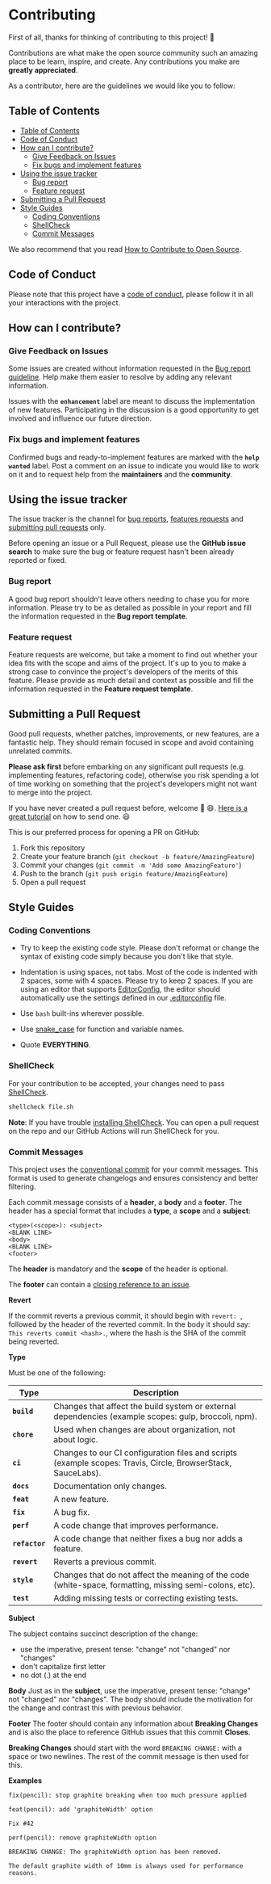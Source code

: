 # Contributing <!-- omit in toc -->

First of all, thanks for thinking of contributing to this project! 👏

Contributions are what make the open source community such an amazing place to be learn, inspire, and create. Any contributions you make are **greatly appreciated**.

As a contributor, here are the guidelines we would like you to follow:

## Table of Contents

- [Table of Contents](#table-of-contents)
- [Code of Conduct](#code-of-conduct)
- [How can I contribute?](#how-can-i-contribute)
  - [Give Feedback on Issues](#give-feedback-on-issues)
  - [Fix bugs and implement features](#fix-bugs-and-implement-features)
- [Using the issue tracker](#using-the-issue-tracker)
  - [Bug report](#bug-report)
  - [Feature request](#feature-request)
- [Submitting a Pull Request](#submitting-a-pull-request)
- [Style Guides](#style-guides)
  - [Coding Conventions](#coding-conventions)
  - [ShellCheck](#shellcheck)
  - [Commit Messages](#commit-messages)

We also recommend that you read [How to Contribute to Open Source](https://opensource.guide/how-to-contribute).

## Code of Conduct

Please note that this project have a [code of conduct](CODE_OF_CONDUCT.md), please follow it in all your interactions with the project.

## How can I contribute?

### Give Feedback on Issues

Some issues are created without information requested in the [Bug report guideline](#bug-report). Help make them easier to resolve by adding any relevant information.

Issues with the **`enhancement`** label are meant to discuss the implementation of new features. Participating in the discussion is a good opportunity to get involved and influence our future direction.

### Fix bugs and implement features

Confirmed bugs and ready-to-implement features are marked with the **`help wanted`** label. Post a comment on an issue to indicate you would like to work on it and to request help from the **maintainers** and the **community**.

## Using the issue tracker

The issue tracker is the channel for [bug reports](#bug-report), [features requests](#feature-request) and [submitting pull requests](#submitting-a-pull-request) only.

Before opening an issue or a Pull Request, please use the **GitHub issue search** to make sure the bug or feature request hasn't been already reported or fixed.

### Bug report

A good bug report shouldn't leave others needing to chase you for more information. Please try to be as detailed as possible in your report and fill the information requested in the **Bug report template**.

### Feature request

Feature requests are welcome, but take a moment to find out whether your idea fits with the scope and aims of the project. It's up to you to make a strong case to convince the project's developers of the merits of this feature. Please provide as much detail and context as possible and fill the information requested in the **Feature request template**.

## Submitting a Pull Request

Good pull requests, whether patches, improvements, or new features, are a fantastic help. They should remain focused in scope and avoid containing unrelated commits.

**Please ask first** before embarking on any significant pull requests (e.g. implementing features, refactoring code), otherwise you risk spending a lot of time working on something that the project's developers might not want to merge into the project.

If you have never created a pull request before, welcome 🎉 😄. [Here is a great tutorial](https://opensource.guide/how-to-contribute/#opening-a-pull-request) on how to send one. 😃

This is our preferred process for opening a PR on GitHub:

1. Fork this repository
2. Create your feature branch (`git checkout -b feature/AmazingFeature`)
3. Commit your changes (`git commit -m 'Add some AmazingFeature'`)
4. Push to the branch (`git push origin feature/AmazingFeature`)
5. Open a pull request

## Style Guides

### Coding Conventions

- Try to keep the existing code style. Please don't reformat or change the syntax of existing code simply because you don't like that style.
- Indentation is using spaces, not tabs. Most of the code is indented with 2 spaces, some with 4 spaces. Please try to keep 2 spaces. If you are using an editor that supports [EditorConfig](https://editorconfig.org), the editor should automatically use the settings defined in our [.editorconfig](.editorconfig) file.

- Use `bash` built-ins wherever possible.
- Use [snake_case](https://en.wikipedia.org/wiki/Snake_case) for function and variable names.
- Quote **EVERYTHING**.

### ShellCheck

For your contribution to be accepted, your changes need to pass [ShellCheck](https://github.com/koalaman/shellcheck).

```sh
shellcheck file.sh
```

**Note**: If you have trouble [installing ShellCheck](https://github.com/koalaman/shellcheck#installing). You can open a pull request on the repo and our GitHub Actions will run ShellCheck for you.

### Commit Messages

This project uses the [conventional commit](https://www.conventionalcommits.org) for your commit messages. This format is used to generate changelogs and ensures consistency and better filtering.

Each commit message consists of a **header**, a **body** and a **footer**. The header has a special format that includes a **type**, a **scope** and a **subject**:

```commit
<type>(<scope>): <subject>
<BLANK LINE>
<body>
<BLANK LINE>
<footer>
```

The **header** is mandatory and the **scope** of the header is optional.

The **footer** can contain a [closing reference to an issue](https://help.github.com/articles/closing-issues-via-commit-messages).

**Revert**

If the commit reverts a previous commit, it should begin with `revert: `, followed by the header of the reverted commit. In the body it should say: `This reverts commit <hash>.`, where the hash is the SHA of the commit being reverted.


**Type**

Must be one of the following:

| Type           | Description                                                                                                  |
| -------------- | ------------------------------------------------------------------------------------------------------------ |
| **`build`**    | Changes that affect the build system or external dependencies (example scopes: gulp, broccoli, npm).         |
| **`chore`**    | Used when changes are about organization, not about logic.                                                   |
| **`ci`**       | Changes to our CI configuration files and scripts (example scopes: Travis, Circle, BrowserStack, SauceLabs). |
| **`docs`**     | Documentation only changes.                                                                                  |
| **`feat`**     | A new feature.                                                                                               |
| **`fix`**      | A bug fix.                                                                                                   |
| **`perf`**     | A code change that improves performance.                                                                     |
| **`refactor`** | A code change that neither fixes a bug nor adds a feature.                                                   |
| **`revert`**   | Reverts a previous commit.                                                                                   |
| **`style`**    | Changes that do not affect the meaning of the code (white-space, formatting, missing semi-colons, etc).      |
| **`test`**     | Adding missing tests or correcting existing tests.                                                           |

**Subject**

The subject contains succinct description of the change:
- use the imperative, present tense: "change" not "changed" nor "changes"
- don't capitalize first letter
- no dot (.) at the end

**Body**
Just as in the **subject**, use the imperative, present tense: "change" not "changed" nor "changes".
The body should include the motivation for the change and contrast this with previous behavior.

**Footer**
The footer should contain any information about **Breaking Changes** and is also the place to reference GitHub issues that this commit **Closes**.

**Breaking Changes** should start with the word `BREAKING CHANGE:` with a space or two newlines. The rest of the commit message is then used for this.

**Examples**

```commit
fix(pencil): stop graphite breaking when too much pressure applied
```

```commit
feat(pencil): add 'graphiteWidth' option

Fix #42
```

```commit
perf(pencil): remove graphiteWidth option

BREAKING CHANGE: The graphiteWidth option has been removed.

The default graphite width of 10mm is always used for performance reasons.
```